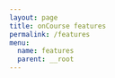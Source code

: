 ```yaml
---
layout: page
title: onCourse features
permalink: /features
menu:
  name: features
  parent: __root
---
```


